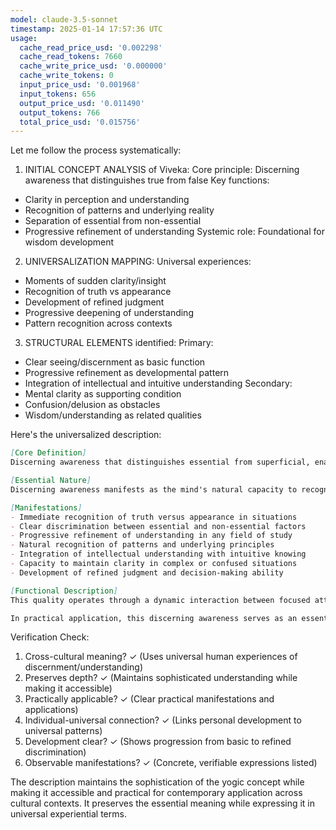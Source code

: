 ```yaml
---
model: claude-3.5-sonnet
timestamp: 2025-01-14 17:57:36 UTC
usage:
  cache_read_price_usd: '0.002298'
  cache_read_tokens: 7660
  cache_write_price_usd: '0.000000'
  cache_write_tokens: 0
  input_price_usd: '0.001968'
  input_tokens: 656
  output_price_usd: '0.011490'
  output_tokens: 766
  total_price_usd: '0.015756'
---
```


Let me follow the process systematically:

1. INITIAL CONCEPT ANALYSIS of Viveka:
Core principle: Discerning awareness that distinguishes true from false
Key functions: 
- Clarity in perception and understanding
- Recognition of patterns and underlying reality
- Separation of essential from non-essential
- Progressive refinement of understanding
Systemic role: Foundational for wisdom development

2. UNIVERSALIZATION MAPPING:
Universal experiences:
- Moments of sudden clarity/insight
- Recognition of truth vs appearance
- Development of refined judgment
- Progressive deepening of understanding
- Pattern recognition across contexts

3. STRUCTURAL ELEMENTS identified:
Primary:
- Clear seeing/discernment as basic function
- Progressive refinement as developmental pattern
- Integration of intellectual and intuitive understanding
Secondary:
- Mental clarity as supporting condition
- Confusion/delusion as obstacles
- Wisdom/understanding as related qualities

Here's the universalized description:

```markdown
[Core Definition]
Discerning awareness that distinguishes essential from superficial, enabling clear recognition of what is true, valuable, and fundamental in any situation. This refined understanding operates through both analytical clarity and intuitive comprehension, developing progressively through experience and conscious cultivation.

[Essential Nature]
Discerning awareness manifests as the mind's natural capacity to recognize patterns, distinguish levels of reality, and penetrate beyond surface appearances to underlying truth. It combines sharp analytical discrimination with intuitive recognition, operating as an internal compass that guides understanding and action. This faculty develops from basic differentiation to increasingly subtle levels of comprehension, ultimately revealing fundamental patterns and principles across all domains of experience.

[Manifestations]
- Immediate recognition of truth versus appearance in situations
- Clear discrimination between essential and non-essential factors
- Progressive refinement of understanding in any field of study
- Natural recognition of patterns and underlying principles
- Integration of intellectual understanding with intuitive knowing
- Capacity to maintain clarity in complex or confused situations
- Development of refined judgment and decision-making ability

[Functional Description]
This quality operates through a dynamic interaction between focused attention and natural insight. When cultivated, it develops from simple differentiation to increasingly subtle discrimination, eventually becoming an effortless capacity for direct recognition of truth. The faculty strengthens through conscious application in both analytical study and experiential observation, gradually refining both intellectual and intuitive understanding.

In practical application, this discerning awareness serves as an essential tool for navigation through complex situations, decision-making, and deep understanding. It enables clear recognition of what is truly important in any circumstance, helps maintain perspective in challenging situations, and supports both personal development and practical effectiveness. This quality proves particularly valuable in modern contexts of information overload and competing claims to truth.
```

Verification Check:
1. Cross-cultural meaning? ✓ (Uses universal human experiences of discernment/understanding)
2. Preserves depth? ✓ (Maintains sophisticated understanding while making it accessible)
3. Practically applicable? ✓ (Clear practical manifestations and applications)
4. Individual-universal connection? ✓ (Links personal development to universal patterns)
5. Development clear? ✓ (Shows progression from basic to refined discrimination)
6. Observable manifestations? ✓ (Concrete, verifiable expressions listed)

The description maintains the sophistication of the yogic concept while making it accessible and practical for contemporary application across cultural contexts. It preserves the essential meaning while expressing it in universal experiential terms.